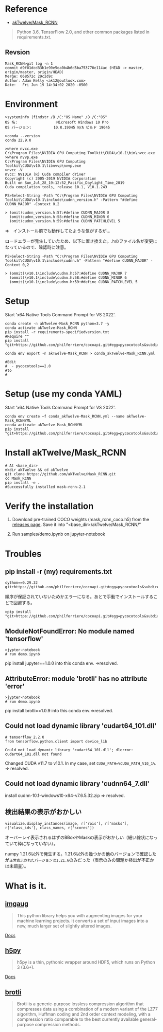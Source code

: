 # Reference

- [akTwelve/Mask_RCNN](https://github.com/akTwelve/Mask_RCNN)
>Python 3.6, TensorFlow 2.0, and other common packages listed in requirements.txt.

## Revsion
```
Mask_RCNN>git log -n 1
commit d9f01dcd83b1e90e5ea0b4b6d5ba753770e114ac (HEAD -> master, origin/master, origin/HEAD)
Merge: 068572c 29c2d9c
Author: Adam Kelly <ak12@outlook.com>
Date:   Fri Jun 19 14:34:02 2020 -0500
```

# Environment

```
>systeminfo |findstr /B /C:"OS Name" /B /C:"OS"
OS 名:                  Microsoft Windows 10 Pro
OS バージョン:          10.0.19045 N/A ビルド 19045

>conda --version
conda 22.9.0
```

```
>where nvcc.exe
C:\Program Files\NVIDIA GPU Computing Toolkit\CUDA\v10.1\bin\nvcc.exe
>where nvvp.exe
C:\Program Files\NVIDIA GPU Computing Toolkit\CUDA\v10.1\libnvvp\nvvp.exe
>nvcc -V
nvcc: NVIDIA (R) Cuda compiler driver
Copyright (c) 2005-2019 NVIDIA Corporation
Built on Sun_Jul_28_19:12:52_Pacific_Daylight_Time_2019
Cuda compilation tools, release 10.1, V10.1.243
```
```
PS>Select-String -Path "C:\Program Files\NVIDIA GPU Computing Toolkit\CUDA\v10.1\include\cudnn_version.h" -Pattern "#define CUDNN_MAJOR" -Context 0,2

> (omit)cudnn_version.h:57:#define CUDNN_MAJOR 8
  (omit)cudnn_version.h:58:#define CUDNN_MINOR 0
  (omit)cudnn_version.h:59:#define CUDNN_PATCHLEVEL 5
```
⇒　インストール前でも動作してたような気がするが…

ロードエラーが発生していたため、以下に置き換えた。.hのファイル名が変更になっているので、確認時に注意。
```
PS>Select-String -Path "C:\Program Files\NVIDIA GPU Computing Toolkit\CUDA\v10.1\include\cudnn.h" -Pattern "#define CUDNN_MAJOR" -Context 0,2

> (ommit)\v10.1\include\cudnn.h:57:#define CUDNN_MAJOR 7
  (ommit)\v10.1\include\cudnn.h:58:#define CUDNN_MINOR 6
  (ommit)\v10.1\include\cudnn.h:59:#define CUDNN_PATCHLEVEL 5
```

# Setup
Start 'x64 Native Tools Command Prompt for VS 2022'.
```
conda create -n akTwelve-Mask_RCNN python=3.7 -y
conda activate akTwelve-Mask_RCNN
pip install -r requirements-specifiedversion.txt
#Require ""
pip install "git+https://github.com/philferriere/cocoapi.git#egg=pycocotools&subdirectory=PythonAPI"
```

```
conda env export -n akTwelve-Mask_RCNN > conda_akTwelve-Mask_RCNN.yml

#Edit
#  - pycocotools==2.0
#to
#
```

# Setup (use my conda YAML)
Start 'x64 Native Tools Command Prompt for VS 2022'.
```
conda env create –f conda_akTwelve-Mask_RCNN.yml --name akTwelve-Mask_RCNNYML
conda activate akTwelve-Mask_RCNNYML
pip install "git+https://github.com/philferriere/cocoapi.git#egg=pycocotools&subdirectory=PythonAPI"
```

# Install akTwelve/Mask_RCNN
```
# At <base_dir>
mkdir akTwelve && cd akTwelve
git clone https://github.com/akTwelve/Mask_RCNN.git
cd Mask_RCNN
pip install -e .
#Successfully installed mask-rcnn-2.1
```

# Verify the installation

1. Download pre-trained COCO weights (mask_rcnn_coco.h5) from the [releases page](https://github.com/matterport/Mask_RCNN/releases). Save it into "<base_dir>/akTwelve/Mask_RCNN/"

2. Run samples/demo.ipynb on jupyter-notebook

# Troubles

## pip install -r (my) requirements.txt
```
cython==0.29.32
git+https://github.com/philferriere/cocoapi.git#egg=pycocotools&subdirectory=PythonAPI
```
順序が保証されていないためかエラーになる。あとで手動でインストールすることで回避する。
```
>pip install "git+https://github.com/philferriere/cocoapi.git#egg=pycocotools&subdirectory=PythonAPI"
```
## ModuleNotFoundError: No module named 'tensorflow'

```
>jypter-notebook
# run demo.ipynb
```
pip install jupyter==1.0.0 into this conda env. =>resolved.

## AttributeError: module 'brotli' has no attribute 'error'
```
>jypter-notebook
# run demo.ipynb
```
pip install brotli==1.0.9 into this conda env.=>resolved.

## Could not load dynamic library 'cudart64_101.dll'

```
# tensorflow 2.2.0
from tensorflow.python.client import device_lib

Could not load dynamic library 'cudart64_101.dll'; dlerror: cudart64_101.dll not found
```
Changed CUDA v11.7 to v10.1. In my case, set `CUDA_PATH=%CUDA_PATH_V10_1%`. => resolved.

## Could not load dynamic library 'cudnn64_7.dll'

install cudnn-10.1-windows10-x64-v7.6.5.32.zip => resolved.


## 検出結果の表示がおかしい

```
visualize.display_instances(image, r['rois'], r['masks'], r['class_ids'], class_names, r['scores'])
```
オーバーレイ表示されるはずのBBoxやMaskの表示がおかしい（細い線状になっていて枠になっていない）。

numpy 1.21.6以外で発生する。1.21.6以外の幾つかの他のバージョンで確認したが`正常表示されたバージョンは1.21.6`のみだった（表示のみの問題か検出が不正かは未調査）。

# What is it.

## [imgaug](https://github.com/aleju/imgaug)
>This python library helps you with augmenting images for your machine learning projects. It converts a set of input images into a new, much larger set of slightly altered images.

[Docs](https://imgaug.readthedocs.io/en/latest/)

## [h5py](https://github.com/h5py/h5py)
>h5py is a thin, pythonic wrapper around HDF5, which runs on Python 3 (3.6+).

[Docs](https://docs.h5py.org/en/stable/index.html)

## [brotli](https://github.com/google/brotli)
>Brotli is a generic-purpose lossless compression algorithm that compresses data using a combination of a modern variant of the LZ77 algorithm, Huffman coding and 2nd order context modeling, with a compression ratio comparable to the best currently available general-purpose compression methods.
